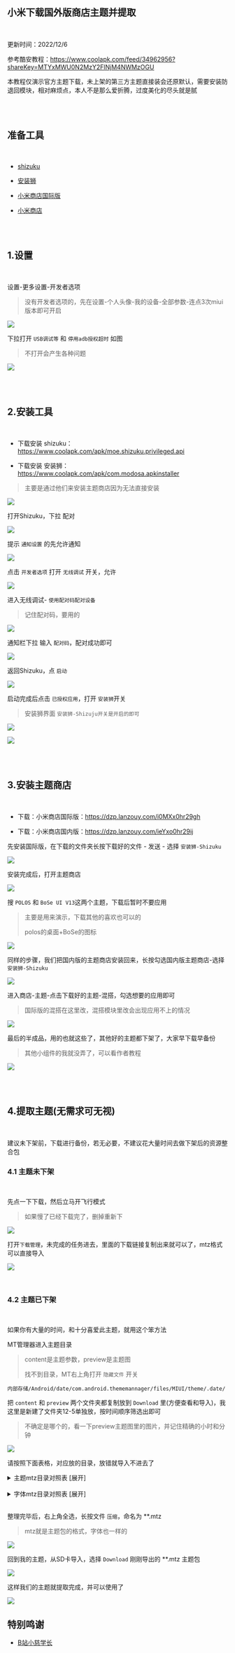 ## 小米下载国外版商店主题并提取

</br>

更新时间：2022/12/6

参考酷安教程：https://www.coolapk.com/feed/34962956?shareKey=MTYxMWU0N2MzY2FlNjM4NWMzOGU


本教程仅演示官方主题下载，未上架的第三方主题直接装会还原默认，需要安装防退回模块，相对麻烦点，本人不是那么爱折腾，过度美化的尽头就是腻

</br>
</br>


## 准备工具

</br>

* [shizuku](https://www.coolapk.com/apk/moe.shizuku.privileged.api)

* [安装狮](https://www.coolapk.com/apk/com.modosa.apkinstaller)

* [小米商店国际版](https://dzp.lanzouy.com/i0MXx0hr29gh)

* [小米商店](https://dzp.lanzouy.com/ieYxo0hr29ij)


</br>
</br>


## 1.设置

</br>

设置-更多设置-开发者选项

> 没有开发者选项的，先在设置-个人头像-我的设备-全部参数-连点3次miui版本即可开启

![](https://ghproxy.com/https://raw.githubusercontent.com/Yiov/notes/main/mi_theme/mi_theme-01.png)


下拉打开 `USB调试等` 和 `停用adb授权超时` 如图

> 不打开会产生各种问题

![](https://ghproxy.com/https://raw.githubusercontent.com/Yiov/notes/main/mi_theme/mi_theme-02.png)

</br>
</br>


## 2.安装工具

</br>


* 下载安装 shizuku：https://www.coolapk.com/apk/moe.shizuku.privileged.api

* 下载安装 安装狮：https://www.coolapk.com/apk/com.modosa.apkinstaller

> 主要是通过他们来安装主题商店因为无法直接安装

![](https://ghproxy.com/https://raw.githubusercontent.com/Yiov/notes/main/mi_theme/mi_theme-03.png)

打开Shizuku，下拉 配对

![](https://ghproxy.com/https://raw.githubusercontent.com/Yiov/notes/main/mi_theme/mi_theme-04.png)

提示 `通知设置` 的先允许通知

![](https://ghproxy.com/https://raw.githubusercontent.com/Yiov/notes/main/mi_theme/mi_theme-05.png)


点击 `开发者选项` 打开 `无线调试` 开关，允许

![](https://ghproxy.com/https://raw.githubusercontent.com/Yiov/notes/main/mi_theme/mi_theme-06.png)


进入无线调试- `使用配对码配对设备` 

> 记住配对码，要用的

![](https://ghproxy.com/https://raw.githubusercontent.com/Yiov/notes/main/mi_theme/mi_theme-07.png)

通知栏下拉 输入 `配对码`，配对成功即可

![](https://ghproxy.com/https://raw.githubusercontent.com/Yiov/notes/main/mi_theme/mi_theme-08.png)

返回Shizuku，点 `启动`

![](https://ghproxy.com/https://raw.githubusercontent.com/Yiov/notes/main/mi_theme/mi_theme-09.png)

启动完成后点击 `已授权应用`，打开 `安装狮`开关

> 安装狮界面 `安装狮-Shizuju开关是开启的即可`

![](https://ghproxy.com/https://raw.githubusercontent.com/Yiov/notes/main/mi_theme/mi_theme-10.png)

![](https://ghproxy.com/https://raw.githubusercontent.com/Yiov/notes/main/mi_theme/mi_theme-11.png)


</br>
</br>


## 3.安装主题商店

</br>

* 下载：小米商店国际版：https://dzp.lanzouy.com/i0MXx0hr29gh

* 下载：小米商店国内版：https://dzp.lanzouy.com/ieYxo0hr29ij



先安装国际版，在下载的文件夹长按下载好的文件 - 发送 - 选择 `安装狮-Shizuku`

![](https://ghproxy.com/https://raw.githubusercontent.com/Yiov/notes/main/mi_theme/mi_theme-12.png)

安装完成后，打开主题商店

![](https://ghproxy.com/https://raw.githubusercontent.com/Yiov/notes/main/mi_theme/mi_theme-13.png)

搜 `POLOS` 和 `BoSe UI V13`这两个主题，下载后暂时不要应用

> 主要是用来演示，下载其他的喜欢也可以的
> 
> polos的桌面+BoSe的图标

![](https://ghproxy.com/https://raw.githubusercontent.com/Yiov/notes/main/mi_theme/mi_theme-14.png)


同样的步骤，我们把国内版的主题商店安装回来，长按勾选国内版主题商店-选择`安装狮-Shizuku`

![](https://ghproxy.com/https://raw.githubusercontent.com/Yiov/notes/main/mi_theme/mi_theme-15.png)

进入商店-主题-点击下载好的主题-混搭，勾选想要的应用即可

> 国际版的混搭在这里改，混搭模块里改会出现应用不上的情况

![](https://ghproxy.com/https://raw.githubusercontent.com/Yiov/notes/main/mi_theme/mi_theme-16.png)

最后的半成品，用的也就这些了，其他好的主题都下架了，大家早下载早备份

> 其他小组件的我就没弄了，可以看作者教程

![](https://ghproxy.com/https://raw.githubusercontent.com/Yiov/notes/main/mi_theme/mi_theme-17.png)

</br>
</br>


## 4.提取主题(无需求可无视)

</br>

建议未下架前，下载进行备份，若无必要，不建议花大量时间去做下架后的资源整合包


### 4.1 主题未下架

</br>

先点一下下载，然后立马开飞行模式

> 如果慢了已经下载完了，删掉重新下

![](https://ghproxy.com/https://raw.githubusercontent.com/Yiov/notes/main/mi_theme/mi_theme-18.png)

打开`下载管理`，未完成的任务进去，里面的下载链接复制出来就可以了，mtz格式可以直接导入

![](https://ghproxy.com/https://raw.githubusercontent.com/Yiov/notes/main/mi_theme/mi_theme-19.png)

</br>

### 4.2 主题已下架

</br>

如果你有大量的时间，和十分喜爱此主题，就用这个笨方法


MT管理器进入主题目录

> content是主题参数，preview是主题图
>
> 找不到目录，MT右上角打开 `隐藏文件` 开关

```
内部存储/Android/date/com.android.thememannager/files/MIUI/theme/.date/
```

把 `content` 和 `preview` 两个文件夹都复制放到 `Download` 里(方便查看和导入)，我这里是新建了文件夹12-5单独放，按时间顺序筛选出即可

> 不确定是哪个的，看一下preview主题图里的图片，并记住精确的小时和分钟

![](https://ghproxy.com/https://raw.githubusercontent.com/Yiov/notes/main/mi_theme/mi_theme-20.png)


请按照下面表格，对应放的目录，放错就导入不进去了


<details>
<summary>主题mtz目录对照表 [展开]</summary>

</br>

| preview目录 | 对应 | mtz目录 |
|:-:|:-:|:-:|
| theme/某个文件夹/*.png | ☛ | preview/**.png |
| |
| **content目录** | **对应** | **mtz目录** |
| clock_2x4/*.mrc | ☛ | clock_2x4 |
| contact/*.mrc | ☛ | com.android.contacts |
| framework/*.mrc | ☛ | framework-res |
| framework-miui-res/*.mrc | ☛ | framework-miui-res |
| icons/*.mrc | ☛ | icons |
| launcher/*.mrc | ☛ | com.miui.home |
| lockscreen/*mrc | ☛ | wallpaper/default_lock_wallpaper.jpg |
| lockstyle/*.mrc | ☛ | lockscreen |
| miui.systemui.plugin/*.mrc | ☛ | miui.systemui.plugin |
| miwallpaper/*.mrc | ☛ | miwallpaper |
| mms/*.mrc | ☛ | com.android.mms |
| notification/*.mrc | ☛ | ringtones/notification.mp3 |
| statusbar/*.mrc | ☛ | com.android.systemui |
| wallpaper/*mrc | ☛ | wallpaper/default_wallpaper.jpg |
||
| com.android.deskclock/*mrc | ☛ | com.android.deskclock |
| com.android.fileexplorer/*mrc | ☛ | com.android.fileexplorer |
| com.android.incallui/*mrc | ☛ | com.android.incallui |
| com.android.mipop/*mrc | ☛ | com.android.mipop |
| com.android.permissioncontroller/*mrc | ☛ | com.android.permissioncontroller |
| com.android.phone/*mrc | ☛ | com.android.phone |
| com.android.providers.downloads/*mrc | ☛ | com.android.providers.downloads |
| com.android.providers.downloads.ui/*mrc | ☛ | com.android.providers.downloads.ui |
| com.android.server.telecom/*mrc | ☛ | com.android.server.telecom |
| com.android.settings/*.mrc | ☛ | com.android.settings |
| com.android.soundrecorder/*.mrc | ☛ | com.android.soundrecorder |
| com.android.stk/*.mrc | ☛ | com.android.stk |
| com.android.thememanager/*.mrc | ☛ | com.android.thememanager |
| com.android.updater/*.mrc | ☛ | com.android.updater |
| |
| com.duokan.phone.remotecontroller/*.mrc | ☛ | com.duokan.phone.remotecontroller |
| com.google.android.apps.photos/*.mrc | ☛ | com.google.android.apps.photos |
| com.google.android.googlequicksearchbox/*.mrc | ☛ | com.google.android.googlequicksearchbox |
| com.maxmpz.audioplayer/*.mrc | ☛ | com.maxmpz.audioplayer |
| |
| com.mi.android.globalFileexplorer/*.mrc | ☛ | com.mi.android.globalFileexplorer |
| com.mi.android.globallauncher/*.mrc | ☛ | com.mi.android.globallauncher |
| com.mi.global.bbs/*.mrc | ☛ | com.mi.global.bbs |
| com.milink.service/*.mrc | ☛ | com.milink.service |
| com.miui.bugreport/*.mrc | ☛ | com.miui.bugreport |
| com.miui.calculator/*.mrc | ☛ | com.miui.calculator |
| com.miui.cloudbackup/*.mrc | ☛ | com.miui.cloudbackup |
| com.miui.cloudservice/*.mrc | ☛ | com.miui.cloudservice |
| com.miui.compass/*.mrc | ☛ | com.miui.compass |
| com.miui.fm/*.mrc | ☛ | com.miui.fm |
| com.miui.miservice/*.mrc | ☛ | com.miui.miservice |
| com.miui.mishare.connectivity/*.mrc | ☛ | com.miui.mishare.connectivity |
| com.miui.misound/*.mrc | ☛ | com.miui.misound |
| com.miui.notes/*.mrc | ☛ | com.miui.notes |
| com.miui.notification/*.mrc | ☛ | com.miui.notification |
| com.miui.personalassistant/*.mrc | ☛ | com.miui.personalassistant |
| com.miui.player/*.mrc | ☛ | com.miui.player |
| com.miui.screenrecorder/*.mrc | ☛ | com.miui.screenrecorder |
| com.miui.securitycenter/*.mrc | ☛ | com.miui.securitycenter |
| com.miui.securitycore/*.mrc | ☛ | com.miui.securitycore |
| com.miui.touchassistant/*.mrc | ☛ | com.miui.touchassistant |
| com.miui.virtualsim/*.mrc | ☛ | com.miui.virtualsim |
| com.mxtech.videoplayer.ad/*.mrc | ☛ | com.mxtech.videoplayer.ad |
| com.xiaomi.account/*.mrc | ☛ | com.xiaomi.account |
| com.xiaomi.calendar/*.mrc | ☛ | com.xiaomi.calendar |
| com.xiaomi.discover/*.mrc | ☛ | com.xiaomi.discover |
| com.xiaomi.finddevice/*.mrc | ☛ | com.xiaomi.finddevice |
| com.xiaomi.market/*.mrc | ☛ | com.xiaomi.market |
| com.xiaomi.mipicks/*.mrc | ☛ | com.xiaomi.mipicks |
| com.xiaomi.misettings/*.mrc | ☛ | com.xiaomi.misettings |
| |
| 重要：请下面格式 | ☟ | description.xml |


`description.xml` 代码内容如下，自己改一下

```
<?xml version="1.0" encoding="UTF-8" standalone="no"?>
<theme>
<version><![CDATA[版本号]]></version>
<uiVersion>10</uiVersion>
<author><![CDATA[作者名]]></author>
<designer><![CDATA[作者名]]></designer>
<title><![CDATA[主题名]]></title>
<description><![CDATA[资源简介]]></description>
<authors>
<author locale="zh_CN"><![CDATA[作者名]]></author>
</authors>
<designers>
<designer locale="zh_CN"><![CDATA[作者名]]></designer>
</designers>
<titles>
<title locale="zh_CN"><![CDATA[主题名]]></title>
</titles>
<descriptions>
<description locale="zh_CN"><![CDATA[资源简介]]></description>
</descriptions>
<miuiAdapterVersion>2.0</miuiAdapterVersion>
</theme>

```

</details>

</br>




<details>
<summary>字体mtz目录对照表 [展开]</summary>

</br>

| preview目录 | 对应 | mtz目录 |
|:-:|:-:|:-:|
| preview/theme/某个文件夹/*.png | ☛ | preview/**.png |
| **content目录** | **对应** | **mtz目录** |
| fonts/*.mrc | ☛ | fonts/**.ttf |
| |
| 重要：请下面格式 | ☟ | description.xml |


`description.xml` 代码内容如下，自己改一下

```
<?xml version="1.0" encoding="UTF-8" standalone="no"?>
<theme>
<version><![CDATA[版本号]]></version>
<uiVersion>10</uiVersion>
<author><![CDATA[作者名]]></author>
<designer><![CDATA[设计者名]]></designer>
<title><![CDATA[default]]></title>
<description><![CDATA[default]]></description>
<authors>
<author locale="en_US"><![CDATA[作者名]]></author>
<author locale="zh_CN"><![CDATA[作者名]]></author>
</authors>
<designers>
<designer locale="en_US"><![CDATA[设计者名]]></designer>
<designer locale="zh_CN"><![CDATA[设计者名]]></designer>
</designers>
<titles>
<title locale="en_US"><![CDATA[字体名]]></title>
<title locale="zh_CN"><![CDATA[default]]></title>
</titles>
<descriptions>
<description locale="en_US"><![CDATA[字体名]]></description>
<description locale="zh_CN"><![CDATA[default]]></description>
</descriptions>
<miuiAdapterVersion/>
</theme>

```

</details>

</br>


整理完毕后，右上角全选，长按文件 `压缩`，命名为 **.mtz

> mtz就是主题包的格式，字体也一样的

![](https://ghproxy.com/https://raw.githubusercontent.com/Yiov/notes/main/mi_theme/mi_theme-21.png)


回到我的主题，从SD卡导入，选择 `Download` 刚刚导出的 **.mtz 主题包

![](https://ghproxy.com/https://raw.githubusercontent.com/Yiov/notes/main/mi_theme/mi_theme-22.png)

这样我们的主题就提取完成，并可以使用了

![](https://ghproxy.com/https://raw.githubusercontent.com/Yiov/notes/main/mi_theme/mi_theme-23.png)




## 特别鸣谢

* [B站小慈学长](https://www.coolapk.com/feed/34962956?shareKey=MTYxMWU0N2MzY2FlNjM4NWMzOGU)



